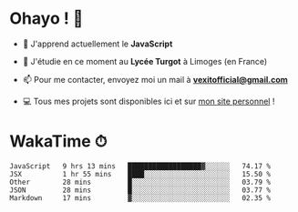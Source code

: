 # Ohayo ! 🌃

- 🔭 J'apprend actuellement le **JavaScript**

- 🌱 J'étudie en ce moment au **Lycée Turgot** à Limoges (en France)

- 📫 Pour me contacter, envoyez moi un mail à <a href="mailto:vexitofficial@gmail.com">**vexitofficial@gmail.com**</a>

- 💻 Tous mes projets sont disponibles ici et sur <a href="https://www.vexcited.me">mon site personnel</a> !

# WakaTime ⏱

<!--START_SECTION:waka-->
```text
JavaScript   9 hrs 13 mins   ██████████████████▓░░░░░░   74.17 % 
JSX          1 hr 55 mins    ████░░░░░░░░░░░░░░░░░░░░░   15.50 % 
Other        28 mins         █░░░░░░░░░░░░░░░░░░░░░░░░   03.79 % 
JSON         28 mins         █░░░░░░░░░░░░░░░░░░░░░░░░   03.77 % 
Markdown     17 mins         ▓░░░░░░░░░░░░░░░░░░░░░░░░   02.35 % 
```
<!--END_SECTION:waka-->
